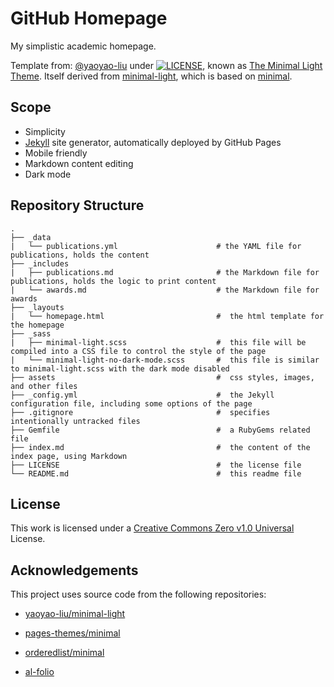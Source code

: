 # GitHub Homepage

My simplistic academic homepage. 

Template from: [@yaoyao-liu](https://github.com/yaoyao-liu) under [![LICENSE](https://img.shields.io/github/license/yaoyao-liu/minimal-light?style=flat-square&logo=creative-commons&color=EF9421)](https://github.com/yaoyao-liu/minimal-light/blob/main/LICENSE), known as [The Minimal Light Theme](https://github.com/yaoyao-liu/minimal-light). Itself derived from [minimal-light](https://github.com/Xiao-Chenguang/minimal-light), which is based on [minimal](https://github.com/orderedlist/minimal).


## Scope

- Simplicity
- [Jekyll](https://jekyllrb.com/docs/) site generator, automatically deployed by GitHub Pages
- Mobile friendly
- Markdown content editing
- Dark mode

## Repository Structure

```
.
├── _data                    
|   └── publications.yml                      # the YAML file for publications, holds the content
├── _includes                    
|   ├── publications.md                       # the Markdown file for publications, holds the logic to print content
|   └── awards.md                             # the Markdown file for awards
├── _layouts                  
|   └── homepage.html                         #  the html template for the homepage 
├── _sass
|   ├── minimal-light.scss                    #  this file will be compiled into a CSS file to control the style of the page              
|   └── minimal-light-no-dark-mode.scss       #  this file is similar to minimal-light.scss with the dark mode disabled
├── assets                                    #  css styles, images, and other files
├── _config.yml                               #  the Jekyll configuration file, including some options of the page  
├── .gitignore                                #  specifies intentionally untracked files
├── Gemfile                                   #  a RubyGems related file
├── index.md                                  #  the content of the index page, using Markdown
├── LICENSE                                   #  the license file
└── README.md                                 #  this readme file 
```

## License

This work is licensed under a [Creative Commons Zero v1.0 Universal](https://creativecommons.org/publicdomain/zero/1.0/deed.en) License.

## Acknowledgements

This project uses source code from the following repositories:

* [yaoyao-liu/minimal-light](https://github.com/yaoyao-liu/minimal-light)

* [pages-themes/minimal](https://github.com/pages-themes/minimal)

* [orderedlist/minimal](https://github.com/orderedlist/minimal)

* [al-folio](https://github.com/alshedivat/al-folio)
